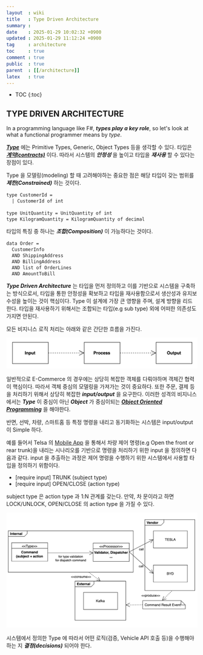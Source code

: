 ```yaml
---
layout  : wiki
title   : Type Driven Architecture
summary : 
date    : 2025-01-29 10:02:32 +0900
updated : 2025-01-29 11:12:24 +0900
tag     : architecture
toc     : true
comment : true
public  : true
parent  : [[/architecture]]
latex   : true
---
```

* TOC
{:toc}

## TYPE DRIVEN ARCHITECTURE

In a programming language like F#, ___types play a key role___, so let's look at what a functional programmer means by _type_.

___[Type](https://klarciel.net/wiki/ddd/ddd-modeling/#types-and-functions)___ 에는 Primitive Types, Generic, Object Types 등을 생각할 수 있다. 
타입은 ___[계약(contracts)](https://klarciel.net/wiki/test/test-design-by-contract/)___ 이다. 따라서 시스템의 ___안정성___ 을 높이고 타입을 ___재사용___ 할 수 있다는 장점이 있다.

Type 을 모델링(modeling) 할 때 고려해야하는 중요한 점은 해당 타입이 갖는 범위를 ___제한(Constrained)___ 하는 것이다.

```
type CustomerId = 
  | CustomerId of int
  
type UnitQuantity = UnitQuantity of int
type KilogramQuantity = KilogramQuantity of decimal
```

타입의 특징 중 하나는 ___조합(Composition)___ 이 가능하다는 것이다.

```
data Order = 
  CustomerInfo
  AND ShippingAddress
  AND BillingAddress
  AND list of OrderLines
  AND AmountToBill
```

___Type Driven Architecture___ 는 타입을 먼저 정의하고 이를 기반으로 시스템을 구축하는 방식으로서, 타입을 통한 안정성을 확보하고
타입을 재사용함으로서 생산성과 유지보수성을 높이는 것이 핵심이다. Type 이 설계에 가장 큰 영향을 주며, 설계 방향을 리드한다.
타입을 재사용하기 위해서는 조합되는 타입(e.g sub type) 외에 어떠한 의존성도 가지면 안된다.

모든 비지니스 로직 처리는 아래와 같은 간단한 흐름을 가진다.

![](/resource/wiki/architecture-type-driven/basic-process.png)

일반적으로 E-Commerce 의 경우에는 상당히 복잡한 객체를 다뤄야하며 객체간 협력이 핵심이다. 따라서 객체 중심의 모델링을 가져가는 것이 중요하다.
또한 주문, 결제 등을 처리하기 위해서 상당히 복잡한 ___input/output___ 을 요구한다. 이러한 성격의 비지니스에서는 ___Type___ 이 중심이 아닌 ___Object___ 가 중심이되는
___[Object Oriented Programming](https://klarciel.net/wiki/oop/oop-real-oop/)___ 을 해야한다.

반면, 선박, 차량, 스마트홈 등 특정 명령을 내리고 동기화하는 시스템은 input/output 이 Simple 하다.

예를 들어서 Telsa 의 [Mobile App](https://www.tesla.com/ownersmanual/model3/en_us/GUID-F6E2CD5E-F226-4167-AC48-BD021D1FFDAB.html) 을 통해서 차량 제어 명령(e.g Open the front or rear trunk)을 내리는 시나리오를 기반으로 
명령을 처리하기 위한 input 을 정의하면 다음과 같다. input 을 추출하는 과정은 제어 명령을 수행하기 위한 시스템에서 사용할 타입을 정의하기 위함이다.

- [require input] TRUNK (subject type)
- [require input] OPEN/CLOSE (action type)

subject type 은 action type 과 1:N 관계를 갖는다. 만약, 차 문이라고 하면 LOCK/UNLOCK, OPEN/CLOSE 의 action type 을 가질 수 있다.

![](/resource/wiki/architecture-type-driven/vehicle-control-type-driven.png)

시스템에서 정의한 Type 에 따라서 어떤 로직(검증, Vehicle API 호출 등)을 수행해야하는 지 ___결정(decisions)___ 되어야 한다.

